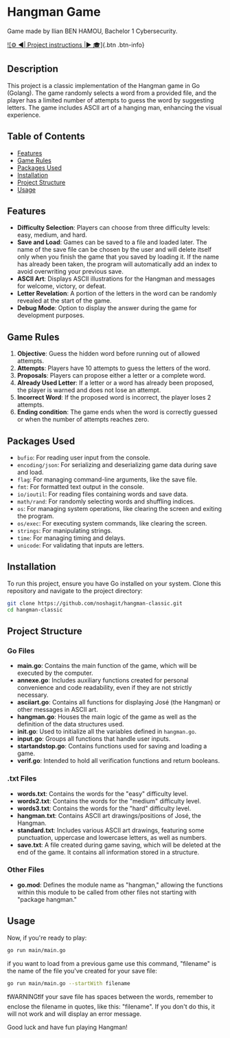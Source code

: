 # Hangman Game

Game made by Ilian BEN HAMOU, Bachelor 1 Cybersecurity.

[![⚙️ ◄| Project instructions |► 🎓]](https://github.com/Lyon-Ynov-Campus/YTrack/tree/master/subjects/hangman/hangman-classic){.btn .btn-info}

## Description

This project is a classic implementation of the Hangman game in Go (Golang). The game randomly selects a word from a provided file, and the player has a limited number of attempts to guess the word by suggesting letters. The game includes ASCII art of a hanging man, enhancing the visual experience.

## Table of Contents

- [Features](#features)
- [Game Rules](#game-rules)
- [Packages Used](#packages-used)
- [Installation](#installation)
- [Project Structure](#project-structure)
- [Usage](#usage)


## Features

- **Difficulty Selection**: Players can choose from three difficulty levels: easy, medium, and hard.
- **Save and Load**: Games can be saved to a file and loaded later. The name of the save file can be chosen by the user and will delete itself only when you finish the game that you saved by loading it. If the name has already been taken, the program will automatically add an index to avoid overwriting your previous save.
- **ASCII Art**: Displays ASCII illustrations for the Hangman and messages for welcome, victory, or defeat.
- **Letter Revelation**: A portion of the letters in the word can be randomly revealed at the start of the game.
- **Debug Mode**: Option to display the answer during the game for development purposes.

## Game Rules

1. **Objective**: Guess the hidden word before running out of allowed attempts.
2. **Attempts**: Players have 10 attempts to guess the letters of the word.
3. **Proposals**: Players can propose either a letter or a complete word.
4. **Already Used Letter**: If a letter or a word has already been proposed, the player is warned and does not lose an attempt.
5. **Incorrect Word**: If the proposed word is incorrect, the player loses 2 attempts.
6. **Ending condition**: The game ends when the word is correctly guessed or when the number of attempts reaches zero.

## Packages Used

- `bufio`: For reading user input from the console.
- `encoding/json`: For serializing and deserializing game data during save and load.
- `flag`: For managing command-line arguments, like the save file.
- `fmt`: For formatted text output in the console.
- `io/ioutil`: For reading files containing words and save data.
- `math/rand`: For randomly selecting words and shuffling indices.
- `os`: For managing system operations, like clearing the screen and exiting the program.
- `os/exec`: For executing system commands, like clearing the screen.
- `strings`: For manipulating strings.
- `time`: For managing timing and delays.
- `unicode`: For validating that inputs are letters.

## Installation

To run this project, ensure you have Go installed on your system. Clone this repository and navigate to the project directory:

```bash
git clone https://github.com/noshagit/hangman-classic.git
cd hangman-classic
```

## Project Structure

### Go Files

- **main.go**: Contains the main function of the game, which will be executed by the computer.
- **annexe.go**: Includes auxiliary functions created for personal convenience and code readability, even if they are not strictly necessary.
- **asciiart.go**: Contains all functions for displaying José (the Hangman) or other messages in ASCII art.
- **hangman.go**: Houses the main logic of the game as well as the definition of the data structures used.
- **init.go**: Used to initialize all the variables defined in `hangman.go`.
- **input.go**: Groups all functions that handle user inputs.
- **startandstop.go**: Contains functions used for saving and loading a game.
- **verif.go**: Intended to hold all verification functions and return booleans.

### .txt Files

- **words.txt**: Contains the words for the "easy" difficulty level.
- **words2.txt**: Contains the words for the "medium" difficulty level.
- **words3.txt**: Contains the words for the "hard" difficulty level.
- **hangman.txt**: Contains ASCII art drawings/positions of José, the Hangman.
- **standard.txt**: Includes various ASCII art drawings, featuring some punctuation, uppercase and lowercase letters, as well as numbers.
- **save.txt**: A file created during game saving, which will be deleted at the end of the game. It contains all information stored in a structure.

### Other Files

- **go.mod**: Defines the module name as "hangman," allowing the functions within this module to be called from other files not starting with "package hangman."

## Usage

Now, if you're ready to play:

```bash
go run main/main.go
```

if you want to load from a previous game use this command, "filename" is the name of the file you've created for your save file:

```bash
go run main/main.go --startWith filename
```

❗WARNING❗If your save file has spaces between the words, remember to enclose the filename in quotes, like this: "filename". If you don't do this, it will not work and will display an error message.

Good luck and have fun playing Hangman!
